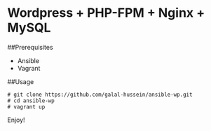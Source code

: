 Wordpress + PHP-FPM + Nginx + MySQL
=====================================

##Prerequisites
- Ansible
- Vagrant

##Usage

```
# git clone https://github.com/galal-hussein/ansible-wp.git
# cd ansible-wp
# vagrant up
```

Enjoy!
